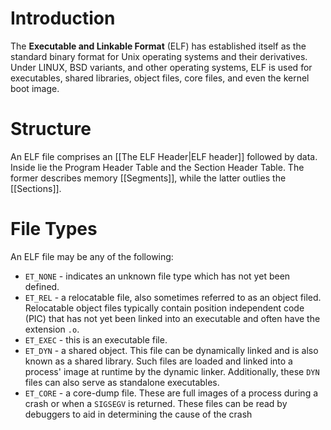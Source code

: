# Introduction

The **Executable and Linkable Format** (ELF) has established itself as the standard binary format for Unix operating systems and their derivatives. Under LINUX, BSD variants, and other operating systems, ELF is used for executables, shared libraries, object files, core files, and even the kernel boot image. 

# Structure

An ELF file comprises an [[The ELF Header|ELF header]] followed by data. Inside lie the Program Header Table and the Section Header Table. The former describes memory [[Segments]], while the latter outlies the [[Sections]]. 

# File Types

An ELF file may be any of the following:
- `ET_NONE` - indicates an unknown file type which has not yet been defined.
- `ET_REL` - a relocatable file, also sometimes referred to as an object filed. Relocatable object files typically contain position independent code (PIC) that has not yet been linked into an executable and often have the extension `.o`.
- `ET_EXEC` - this is an executable file.
- `ET_DYN` - a shared object. This file can be dynamically linked and is also known as a shared library. Such files are loaded and linked into a process' image at runtime by the dynamic linker. Additionally, these `DYN` files can also serve as standalone executables.
- `ET_CORE` - a core-dump file. These are full images of a process during a crash or when a `SIGSEGV` is returned. These files can be read by debuggers to aid in determining the cause of the crash